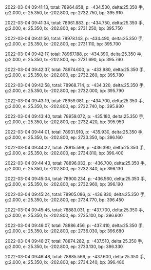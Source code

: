 2022-03-04 09:41:13, total: 78964.658, p: -434.530, delta:25.350 手, g:2.000, e: 25.350, b: -202.800, ep: 2732.750, bp: 395.910

2022-03-04 09:41:34, total: 78961.883, p: -434.750, delta:25.350 手, g:2.000, e: 25.350, b: -202.800, ep: 2731.250, bp: 395.750

2022-03-04 09:41:56, total: 78978.143, p: -434.490, delta:25.350 手, g:2.000, e: 25.350, b: -202.800, ep: 2731.110, bp: 395.700

2022-03-04 09:42:17, total: 78967.188, p: -434.390, delta:25.350 手, g:2.000, e: 25.350, b: -202.800, ep: 2731.690, bp: 395.760

2022-03-04 09:42:37, total: 78974.600, p: -433.980, delta:25.350 手, g:2.000, e: 25.350, b: -202.800, ep: 2732.260, bp: 395.780

2022-03-04 09:42:58, total: 78968.714, p: -434.320, delta:25.350 手, g:2.000, e: 25.350, b: -202.800, ep: 2732.000, bp: 395.790

2022-03-04 09:43:19, total: 78959.081, p: -434.700, delta:25.350 手, g:2.000, e: 25.350, b: -202.800, ep: 2732.740, bp: 395.930

2022-03-04 09:43:40, total: 78959.072, p: -435.180, delta:25.350 手, g:2.000, e: 25.350, b: -202.800, ep: 2732.420, bp: 395.950

2022-03-04 09:44:01, total: 78931.910, p: -435.930, delta:25.350 手, g:2.000, e: 25.350, b: -202.800, ep: 2733.350, bp: 396.160

2022-03-04 09:44:22, total: 78915.598, p: -436.390, delta:25.350 手, g:2.000, e: 25.350, b: -202.800, ep: 2734.810, bp: 396.400

2022-03-04 09:44:43, total: 78896.032, p: -436.700, delta:25.350 手, g:2.000, e: 25.350, b: -202.800, ep: 2732.340, bp: 396.130

2022-03-04 09:45:04, total: 78900.234, p: -436.560, delta:25.350 手, g:2.000, e: 25.350, b: -202.800, ep: 2732.960, bp: 396.190

2022-03-04 09:45:24, total: 78905.086, p: -436.830, delta:25.350 手, g:2.000, e: 25.350, b: -202.800, ep: 2734.770, bp: 396.450

2022-03-04 09:45:45, total: 78883.031, p: -437.700, delta:25.350 手, g:2.000, e: 25.350, b: -202.800, ep: 2735.100, bp: 396.600

2022-03-04 09:46:07, total: 78886.456, p: -437.410, delta:25.350 手, g:2.000, e: 25.350, b: -202.800, ep: 2736.030, bp: 396.680

2022-03-04 09:46:27, total: 78874.282, p: -437.510, delta:25.350 手, g:2.000, e: 25.350, b: -202.800, ep: 2733.130, bp: 396.330

2022-03-04 09:46:48, total: 78885.566, p: -437.600, delta:25.350 手, g:2.000, e: 25.350, b: -202.800, ep: 2734.240, bp: 396.480